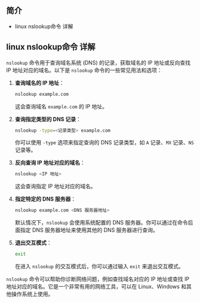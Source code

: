 ## 简介

+ linux nslookup命令 详解

## linux nslookup命令 详解

`nslookup` 命令用于查询域名系统 (DNS) 的记录，获取域名的 IP 地址或反向查找 IP 地址对应的域名。以下是 `nslookup` 命令的一些常见用法和选项：

1. **查询域名的 IP 地址**：
   ```bash
   nslookup example.com
   ```
   这会查询域名 `example.com` 的 IP 地址。

2. **查询指定类型的 DNS 记录**：
   ```bash
   nslookup -type=<记录类型> example.com
   ```
   你可以使用 `-type` 选项来指定查询的 DNS 记录类型，如 `A` 记录、`MX` 记录、`NS` 记录等。

3. **反向查询 IP 地址对应的域名**：
   ```bash
   nslookup <IP 地址>
   ```
   这会查询指定 IP 地址对应的域名。

4. **指定特定的 DNS 服务器**：
   ```bash
   nslookup example.com <DNS 服务器地址>
   ```
   默认情况下，`nslookup` 会使用系统配置的 DNS 服务器。你可以通过在命令后面指定 DNS 服务器地址来使用其他的 DNS 服务器进行查询。

5. **退出交互模式**：
   ```bash
   exit
   ```
   在进入 `nslookup` 的交互模式后，你可以通过输入 `exit` 来退出交互模式。

`nslookup` 命令可以帮助你诊断网络问题，例如查找域名对应的 IP 地址或查找 IP 地址对应的域名。它是一个非常有用的网络工具，可以在 Linux、Windows 和其他操作系统上使用。